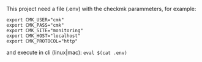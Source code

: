 This project need a file (.env) with the checkmk parammeters, for example:
```
export CMK_USER="cmk"
export CMK_PASS="cmk"
export CMK_SITE="monitoring"
export CMK_HOST="localhost"
export CMK_PROTOCOL="http"
```

and execute in cli (linux|mac):
`eval $(cat .env)`
